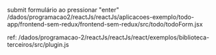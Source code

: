 submit formulário ao pressionar "enter"
/dados/programacao2/reactJs/reactJs/aplicacoes-exemplo/todo-app/frontend-sem-redux/frontend-sem-redux/src/todo/todoForm.jsx


ref:
/dados/programacao-2/reactJs/reactJs/react/exemplos/biblioteca-terceiros/src/plugin.js